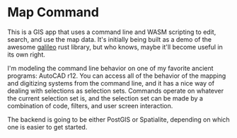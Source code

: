 # Map Command

This is a GIS app that uses a command line and WASM scripting to edit, search,
and use the map data. It's initially being built as a demo of the awesome
[galileo](https://github.com/maximkaaa/galileo) rust library, but who knows,
maybe it'll become useful in its own right.

I'm modeling the command line behavior on one of my favorite ancient programs:
AutoCAD r12. You can access all of the behavior of the mapping and digitizing
systems from the command line, and it has a nice way of dealing with selections
as selection sets. Commands operate on whatever the current selection set is,
and the selection set can be made by a combination of code, filters, and user
screen interaction.

The backend is going to be either PostGIS or Spatialite, depending on which one
is easier to get started.


